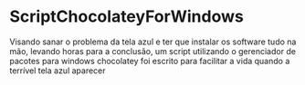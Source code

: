 # ScriptChocolateyForWindows
Visando sanar o problema da tela azul e ter que instalar os software tudo na mão, levando horas para a conclusão, um script utilizando o gerenciador de pacotes para windows chocolatey foi escrito para facilitar a vida quando a terrível tela azul aparecer
